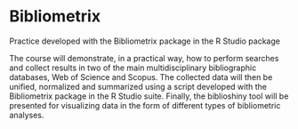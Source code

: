 # Bibliometrix
Practice developed with the Bibliometrix package in the R Studio package

The course will demonstrate, in a practical way, how to perform searches and collect results in two of the main multidisciplinary bibliographic databases, Web of Science and Scopus. The collected data will then be unified, normalized and summarized using a script developed with the Bibliometrix package in the R Studio suite. Finally, the biblioshiny tool will be presented for visualizing data in the form of different types of bibliometric analyses.

